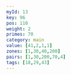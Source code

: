 ```yaml
---
myId: 13
key: 96
pos: 110
weight: 2
primes: 70
category: main
value: [41,2,1,1]
zones: [1,30,40,200]
pairs: [1,30,200,70,4]
tags: [18,29,43]
---
```

